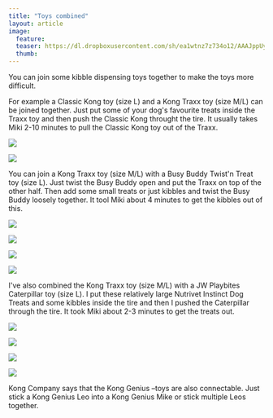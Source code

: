 ```yaml
---
title: "Toys combined"
layout: article
image:
  feature:
  teaser: https://dl.dropboxusercontent.com/sh/ea1wtnz7z734o12/AAAJppUy9IDMO8V_sH6iKFcMa/aktivointilelut/muut/DS11210_-245px.jpg
  thumb:
---
```


You can join some kibble dispensing toys together to make the toys more difficult.

For example a Classic Kong toy (size L) and a Kong Traxx toy (size M/L) can be joined together. Just put some of your dog's favourite treats inside the Traxx toy and then push the Classic Kong throught the tire. It usually takes Miki 2-10 minutes to pull the Classic Kong toy out of the Traxx.

[![](https://dl.dropboxusercontent.com/sh/ea1wtnz7z734o12/AAD1AqtwTdgvQpZ9Y3RBjyoja/aktivointilelut/kongit/DSC30282_2-800px.jpg)](https://dl.dropboxusercontent.com/sh/ea1wtnz7z734o12/AABkMPCxlCH1A7rb2fV2yobDa/aktivointilelut/kongit/DSC30282_2.jpg)

[![](https://dl.dropboxusercontent.com/sh/ea1wtnz7z734o12/AAA53fq1Xi0Wukp89UhjvsDua/aktivointilelut/kongit/DSC30218_2-800px.jpg)](https://dl.dropboxusercontent.com/sh/ea1wtnz7z734o12/AAB1yEeD9Z8lP6cGA_qPR7qca/aktivointilelut/kongit/DSC30218_2.jpg)

You can join a Kong Traxx toy (size M/L) with a Busy Buddy Twist'n Treat toy (size L). Just twist the Busy Buddy open and put the Traxx on top of the other half. Then add some small treats or just kibbles and twist the Busy Buddy loosely together. It tool Miki about 4 minutes to get the kibbles out of this.

[![](https://dl.dropboxusercontent.com/sh/ea1wtnz7z734o12/AADVdyKh5IiXBOlvKuKfkuwna/aktivointilelut/muut/DS11052-800px.jpg)](https://dl.dropboxusercontent.com/sh/ea1wtnz7z734o12/AACsNTz75LsJS_mnYby9ZHASa/aktivointilelut/muut/DS11052.jpg)

[![](https://dl.dropboxusercontent.com/sh/ea1wtnz7z734o12/AADM6srrMD5niIYErKtRAZria/aktivointilelut/muut/DS10907-800px.jpg)](https://dl.dropboxusercontent.com/sh/ea1wtnz7z734o12/AABc0qdu1wzKSEhKhrlHCo8Ha/aktivointilelut/muut/DS10907.jpg)

[![](https://dl.dropboxusercontent.com/sh/ea1wtnz7z734o12/AAD76bCoCQwkhnjeyDQw2yDUa/aktivointilelut/muut/DS11109-800px.jpg)](https://dl.dropboxusercontent.com/sh/ea1wtnz7z734o12/AABN_CFGFvvVm36HKHckRrLLa/aktivointilelut/muut/DS11109.jpg)

[![](https://dl.dropboxusercontent.com/sh/ea1wtnz7z734o12/AACMvMNsjoZ3M2JrJsIbMBiHa/aktivointilelut/muut/DS10861_-800px.jpg)](https://dl.dropboxusercontent.com/sh/ea1wtnz7z734o12/AACqzAC15vpycJvKfjsy3--fa/aktivointilelut/muut/DS10861_.jpg)

I've also combined the Kong Traxx toy (size M/L) with a JW Playbites Caterpillar toy (size L). I put these relatively large Nutrivet Instinct Dog Treats and some kibbles inside the tire and then I pushed the Caterpillar through the tire. It took Miki about 2-3 minutes to get the treats out.

[![](https://dl.dropboxusercontent.com/sh/ea1wtnz7z734o12/AADEEDQFvTHxXVUv1yykzwJma/aktivointilelut/muut/DS11128-800px.jpg)](https://dl.dropboxusercontent.com/sh/ea1wtnz7z734o12/AADxKJ_jLtGLmC1ULhfXaNFpa/aktivointilelut/muut/DS11128.jpg)

[![](https://dl.dropboxusercontent.com/sh/ea1wtnz7z734o12/AABJmzq82iJjE2pPg6pdAc_na/aktivointilelut/muut/DS11137-800px.jpg)](https://dl.dropboxusercontent.com/sh/ea1wtnz7z734o12/AACIdD_USf_O2uJklDESMlUJa/aktivointilelut/muut/DS11137.jpg)

[![](https://dl.dropboxusercontent.com/sh/ea1wtnz7z734o12/AACNRPAizIA9or6AtcYVWA8Ja/aktivointilelut/muut/DS11210-800px.jpg)](https://dl.dropboxusercontent.com/sh/ea1wtnz7z734o12/AAC1l_Qj-et4u_dMft-EcVJsa/aktivointilelut/muut/DS11210.jpg)

[![](https://dl.dropboxusercontent.com/sh/ea1wtnz7z734o12/AACfjKf3H5QWSlIIKBES5193a/aktivointilelut/muut/DS11267-800px.jpg)](https://dl.dropboxusercontent.com/sh/ea1wtnz7z734o12/AACRAeozCtaUPEtCjThI1jRUa/aktivointilelut/muut/DS11267.jpg)

Kong Company says that the Kong Genius –toys are also connectable. Just stick a Kong Genius Leo into a Kong Genius Mike or stick multiple Leos together.
